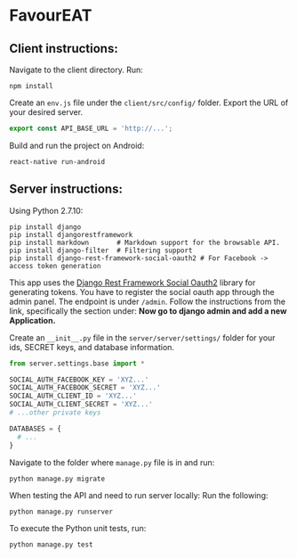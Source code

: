 # FavourEAT

## Client instructions:
Navigate to the client directory. Run:
```
npm install
```

Create an `env.js` file under the `client/src/config/` folder. Export the URL of your desired server.
```javascript
export const API_BASE_URL = 'http://...';
```

Build and run the project on Android:
```
react-native run-android
```  

## Server instructions:
Using Python 2.7.10:
```
pip install django
pip install djangorestframework
pip install markdown       # Markdown support for the browsable API.
pip install django-filter  # Filtering support
pip install django-rest-framework-social-oauth2 # For Facebook -> access token generation 
```

This app uses the [Django Rest Framework Social Oauth2](https://github.com/PhilipGarnero/django-rest-framework-social-oauth2) library for generating tokens. You have to register the social oauth app through the admin panel. The endpoint is under `/admin`. Follow the instructions from the link, specifically the section under: **Now go to django admin and add a new Application.**

Create an `__init__.py` file in the `server/server/settings/` folder for your ids, SECRET keys, and database information.
```python
from server.settings.base import *

SOCIAL_AUTH_FACEBOOK_KEY = 'XYZ...'
SOCIAL_AUTH_FACEBOOK_SECRET = 'XYZ...'
SOCIAL_AUTH_CLIENT_ID = 'XYZ...'
SOCIAL_AUTH_CLIENT_SECRET = 'XYZ...'
# ...other private keys

DATABASES = {
  # ...
} 
```

Navigate to the folder where `manage.py` file is in and run: 
```
python manage.py migrate
```

When testing the API and need to run server locally: Run the following: 
```
python manage.py runserver
```

To execute the Python unit tests, run:
```
python manage.py test
```


